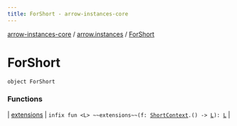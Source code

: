```yaml
---
title: ForShort - arrow-instances-core
---
```


[arrow-instances-core](../../index.html) / [arrow.instances](../index.html) / [ForShort](./index.html)

# ForShort

`object ForShort`

### Functions

| [extensions](extensions.html) | `infix fun <L> ~~extensions~~(f: `[`ShortContext`](../-short-context.html)`.() -> `[`L`](extensions.html#L)`): `[`L`](extensions.html#L) |

